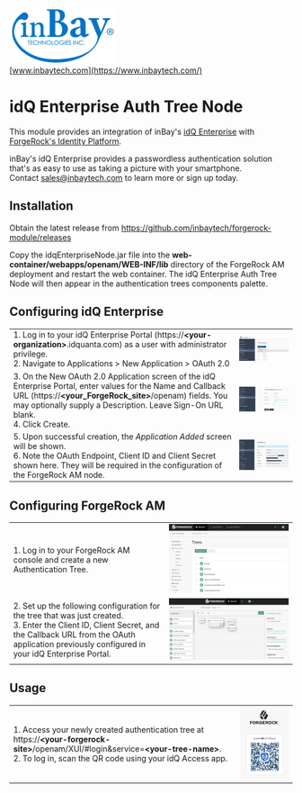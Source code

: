 <!--
 * The contents of this file are subject to the terms of the Common Development and
 * Distribution License (the License). You may not use this file except in compliance with the
 * License.
 *
 * You can obtain a copy of the License at legal/CDDLv1.0.txt. See the License for the
 * specific language governing permission and limitations under the License.
 *
 * When distributing Covered Software, include this CDDL Header Notice in each file and include
 * the License file at legal/CDDLv1.0.txt. If applicable, add the following below the CDDL
 * Header, with the fields enclosed by brackets [] replaced by your own identifying
 * information: "Portions copyright [year] [name of copyright owner]".
 *
 * Copyright ${data.get('yyyy')} inBay Technologies Inc. & ForgeRock AS.
-->
![logo](images/inBayLogo.png)<br>
[www.inbaytech.com](https://www.inbaytech.com/)
# idQ Enterprise Auth Tree Node

This module provides an integration of inBay's [idQ Enterprise](https://www.inbaytech.com/product) with [ForgeRock's Identity Platform](https://www.forgerock.com/platform/).

inBay's idQ Enterprise provides a passwordless authentication solution that's as easy to use as taking a picture with your smartphone.<br/>
Contact [sales@inbaytech.com](mailto:sales@inbaytech.com) to learn more or sign up today.

## __Installation__
Obtain the latest release from https://github.com/inbaytech/forgerock-module/releases

Copy the idqEnterpriseNode.jar file into the __web-container/webapps/openam/WEB-INF/lib__ directory of the ForgeRock AM deployment and restart the web container.  The idQ Enterprise Auth Tree Node will then appear in the authentication trees components palette.

## __Configuring idQ Enterprise__

|   |   |
|---|---|
| 1. Log in to your idQ Enterprise Portal (https://**\<your-organization\>**.idquanta.com) as a user with administrator privilege.<br>2. Navigate to Applications > New Application > OAuth 2.0 | ![screenshot](images/Idq1.png "idQ Configuration 1") |
| 3. On the New OAuth 2.0 Application screen of the idQ Enterprise Portal, enter values for the Name and Callback URL (https://**\<your_ForgeRock_site\>**/openam) fields.  You may optionally supply a Description.  Leave Sign-On URL blank.<br>4. Click Create. | ![screenshot](images/Idq2.png "idQ Configuration 2")
| 5. Upon successful creation, the *Application Added* screen will be shown.<br>6. Note the OAuth Endpoint, Client ID and Client Secret shown here.  They will be required in the configuration of the ForgeRock AM node. | ![screenshot](images/Idq3.png "idQ Configuration 3")

## __Configuring ForgeRock AM__

|   |   |
|---|---|
| 1. Log in to your ForgeRock AM console and create a new Authentication Tree. | ![screenshot](images/ForgeRock1.png "ForgeRock Configuration 1")
| 2. Set up the following configuration for the tree that was just created.<br>3. Enter the Client ID, Client Secret, and the Callback URL from the OAuth application previously configured in your idQ Enterprise Portal. | ![screenshot](images/ForgeRock2.png "ForgeRock Configuration 2")

## __Usage__

|   |   |
|---|---|
| 1. Access your newly created authentication tree at https://**\<your-forgerock-site\>**/openam/XUI/#login&service=**\<your-tree-name\>**.<br>2. To log in, scan the QR code using your idQ Access app. | ![screenshot](images/Access1.png "Access1")
